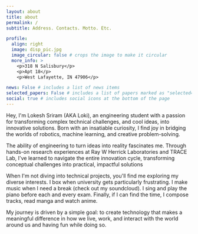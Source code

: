 ```yaml
---
layout: about
title: about
permalink: /
subtitle: Address. Contacts. Motto. Etc.

profile:
  align: right
  image: disp_pic.jpg
  image_circular: false # crops the image to make it circular
  more_info: >
    <p>318 N Salisbury</p>
    <p>Apt 18</p>
    <p>West Lafayette, IN 47906</p>

news: False # includes a list of news items
selected_papers: False # includes a list of papers marked as "selected={true}"
social: true # includes social icons at the bottom of the page
---
```


Hey, I'm Lokesh Sriram (AKA Loki), an engineering student with a passion for transforming complex technical challenges, and cool ideas, into innovative solutions. Born with an insatiable curiosity, I find joy in bridging the worlds of robotics, machine learning, and creative problem-solving.

The ability of engineering to turn ideas into reality fascinates me. Through hands-on research experiences at Ray W Herrick Laboratories and TRACE Lab, I've learned to navigate the entire innovation cycle, transforming conceptual challenges into practical, impactful solutions

When I'm not diving into technical projects, you'll find me exploring my diverse interests. I box when university gets particularly frustrating. I make music when I need a break (check out my soundcloud). I sing and play the piano before each and every exam. Finally, if I can find the time, I compose tracks, read manga and watch anime.

My journey is driven by a simple goal: to create technology that makes a meaningful difference in how we live, work, and interact with the world around us and having fun while doing so.

